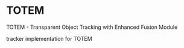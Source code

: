 # TOTEM
TOTEM - Transparent Object Tracking with Enhanced Fusion Module


tracker implementation for TOTEM

<Code and Results to be added soon>
